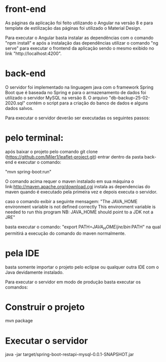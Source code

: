 # front-end

As páginas da aplicação foi feito utilizando o Angular na versão 8 e para template de estilização das páginas foi utilizado o Material Design.

Para executar o Angular basta instalar as dependências com o comando "npm install" e após a instalação das dependências utilizar o comando "ng serve" para executar o frontend da aplicação sendo o mesmo exibido no link "http://localhost:4200". 

# back-end

O servidor foi implementado na linguagem java com o framework Spring Boot que é baseada no Spring e para o armazenamento de dados foi utilizado o servidor MySQL na versão 8. O arquivo "db-backup-25-02-2020.sql" contém o script para a criação do banco de dados e alguns dados salvos.

Para executar o servidor deverão ser executadas os seguintes passos:

# pelo terminal:
após baixar o projeto pelo comando git clone (https://github.com/Miler1/leaflet-project.git) entrar dentro da pasta back-end e executar o comando:

"mvn spring-boot:run"

O comando acima requer o maven instalado em sua máquina o link:http://maven.apache.org/download.cgi instala as dependencias do maven quando é executado pela primeira vez e depois executa o servidor.

caso o comando exibir a seguinte mensagem: 
"The JAVA_HOME environment variable is not defined correctly This environment variable is needed to run this program NB: JAVA_HOME should point to a JDK not a JRE" 

basta executar o comando:
"export PATH=$JAVA_HOME/jre/bin:$PATH" na qual permitirá a execução do comando do maven normalmente.

# pela IDE

basta somente importar o projeto pelo eclipse ou qualquer outra IDE com o Java devidamente instalado.

Para executar o servidor em modo de produção basta executar os comandos:
# Construir o projeto
mvn package 
# Executar o servidor 
java -jar target/spring-boot-restapi-mysql-0.0.1-SNAPSHOT.jar
